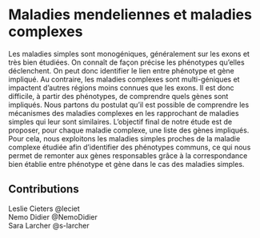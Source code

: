 # Maladies mendeliennes et maladies complexes

Les maladies simples sont monogéniques, généralement sur les exons et très bien étudiées. On connaît de façon précise les phénotypes qu’elles déclenchent. On peut donc identifier le lien entre phénotype et gène impliqué. 
Au contraire, les maladies complexes sont multi-géniques et impactent d’autres régions moins connues que les exons. Il est donc difficile, à partir des phénotypes, de comprendre quels gènes sont impliqués. 
Nous partons du postulat qu’il est possible de comprendre les mécanismes des maladies complexes en les rapprochant de maladies simples qui leur sont similaires. 
L’objectif final de notre étude est de proposer, pour chaque maladie complexe, une liste des gènes impliqués. Pour cela, nous exploitons les maladies simples proches de la maladie complexe étudiée afin d’identifier des phénotypes communs, ce qui nous permet de remonter aux gènes responsables grâce à la correspondance bien établie entre phénotype et gène dans le cas des maladies simples.










## Contributions
Leslie Cieters @leciet <br>
Nemo Didier @NemoDidier <br>
Sara Larcher @s-larcher <br>
